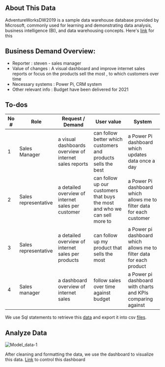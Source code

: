 ## About This Data
AdventureWorksDW2019 is a sample data warehouse database provided by Microsoft, commonly used for learning and demonstrating data analysis, business intelligence (BI), and data warehousing concepts. 
Here's [link](https://learn.microsoft.com/en-us/sql/samples/adventureworks-install-configure?view=sql-server-ver16&tabs=ssms) for this

## Business Demand Overview:
- Reporter : steven - sales manager
- Value of changes : A visual dashboard and improve internet sales reports or focus on the products sell the most , to which customers over time
- Necessary systems : Power Pi, CRM system
- Other relevant info : Budget have been delivered for 2021

## To-dos
| No #     | Role        | Request / Demand        | User value        | System        |
|--------------|--------------|--------------|--------------|--------------|
| 1  | Sales Manager  | a visual dashboards overview of internet sales reports  | can follow better which customers and products sells the best  | a Power Pi dashboard which updates data once a day  |
| 2  | Sales representative  | a detailed overview of internet sales per customer  | can follow up our customers that buys the most and who we can sell more to   | a Power Pi dashboard which allows me to filter data for each customer  |
| 3  | Sales representative  | a detailed overview of internet sales per products  | can follow up my product that sells the most  | a Power pi dashboard which allows me to filter data for each product  |
| 4  | Sales manager  | a dashboard overview of internet sales  | follow sales over time against budget  | a Power pi dashboard with charts and KPIs comparing against  |

We use Sql statements to retrieve this [data](https://github.com/duykhanh2612/Portfolio_Projects/tree/main/Business_demand/Sql%20statements) and export it into csv [files](https://github.com/duykhanh2612/Portfolio_Projects/tree/main/Business_demand/File%20csv).

## Analyze Data
 ![Model_data-1](https://github.com/user-attachments/assets/1c870b48-368a-48bd-a2ca-4ea48bb70a87)


After cleaning and formatting the data, we use the dashboard to visualize this data. [Link](https://app.powerbi.com/view?r=eyJrIjoiYzRhZDAzMzAtN2Y4Mi00ZDc3LWFlODItMDZmN2Y0OWE4M2E1IiwidCI6ImU4YTc3YWM0LTNhMDQtNDkwNC1iYmIzLTZmMjY4OGNjY2FlZSJ9) to control this dashboard

